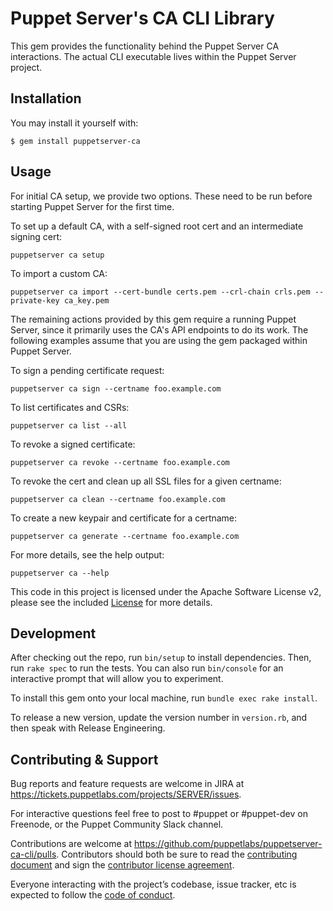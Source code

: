 # Puppet Server's CA CLI Library

This gem provides the functionality behind the Puppet Server CA interactions.
The actual CLI executable lives within the Puppet Server project.


## Installation

You may install it yourself with:

    $ gem install puppetserver-ca


## Usage

For initial CA setup, we provide two options. These need to be run before starting
Puppet Server for the first time.

To set up a default CA, with a self-signed root cert and an intermediate signing cert:
```
puppetserver ca setup
```

To import a custom CA:
```
puppetserver ca import --cert-bundle certs.pem --crl-chain crls.pem --private-key ca_key.pem
```

The remaining actions provided by this gem require a running Puppet Server, since
it primarily uses the CA's API endpoints to do its work. The following examples
assume that you are using the gem packaged within Puppet Server.

To sign a pending certificate request:
```
puppetserver ca sign --certname foo.example.com
```

To list certificates and CSRs:
```
puppetserver ca list --all
```

To revoke a signed certificate:
```
puppetserver ca revoke --certname foo.example.com
```

To revoke the cert and clean up all SSL files for a given certname:
```
puppetserver ca clean --certname foo.example.com
```

To create a new keypair and certificate for a certname:
```
puppetserver ca generate --certname foo.example.com
```

For more details, see the help output:
```
puppetserver ca --help
```

This code in this project is licensed under the Apache Software License v2,
please see the included [License](https://github.com/puppetlabs/puppetserver-ca-cli/blob/master/LICENSE.md)
for more details.


## Development

After checking out the repo, run `bin/setup` to install dependencies. Then,
run `rake spec` to run the tests. You can also run `bin/console` for an
interactive prompt that will allow you to experiment.

To install this gem onto your local machine, run `bundle exec rake install`.

To release a new version, update the version number in `version.rb`, and then
speak with Release Engineering.


## Contributing & Support

Bug reports and feature requests are welcome in JIRA at
https://tickets.puppetlabs.com/projects/SERVER/issues.

For interactive questions feel free to post to #puppet or #puppet-dev on
Freenode, or the Puppet Community Slack channel.

Contributions are welcome at https://github.com/puppetlabs/puppetserver-ca-cli/pulls.
Contributors should both be sure to read the
[contributing document](https://github.com/puppetlabs/puppetserver-ca-cli/blob/master/CONTRIBUTING.md)
and sign the [contributor license agreement](https://cla.puppet.com/).

Everyone interacting with the project’s codebase, issue tracker, etc is expected
to follow the
[code of conduct](https://github.com/puppetlabs/puppetserver-ca-cli/blob/master/CODE_OF_CONDUCT.md).
